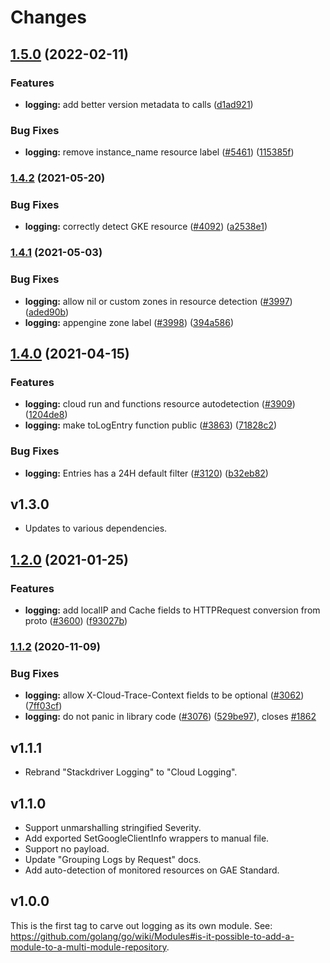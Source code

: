 # Changes

## [1.5.0](https://github.com/googleapis/google-cloud-go/compare/logging/v1.4.2...logging/v1.5.0) (2022-02-11)


### Features

* **logging:** add better version metadata to calls ([d1ad921](https://github.com/googleapis/google-cloud-go/commit/d1ad921d0322e7ce728ca9d255a3cf0437d26add))


### Bug Fixes

* **logging:** remove instance_name resource label ([#5461](https://github.com/googleapis/google-cloud-go/issues/5461)) ([115385f](https://github.com/googleapis/google-cloud-go/commit/115385f066ee54cf35a093749bc2673a17b3fa08))

### [1.4.2](https://www.github.com/googleapis/google-cloud-go/compare/logging/v1.4.1...logging/v1.4.2) (2021-05-20)


### Bug Fixes

* **logging:** correctly detect GKE resource ([#4092](https://www.github.com/googleapis/google-cloud-go/issues/4092)) ([a2538e1](https://www.github.com/googleapis/google-cloud-go/commit/a2538e16123c21da62036b56df8c104360f1c2d6))

### [1.4.1](https://www.github.com/googleapis/google-cloud-go/compare/logging/v1.4.0...logging/v1.4.1) (2021-05-03)


### Bug Fixes

* **logging:** allow nil or custom zones in resource detection ([#3997](https://www.github.com/googleapis/google-cloud-go/issues/3997)) ([aded90b](https://www.github.com/googleapis/google-cloud-go/commit/aded90b92de3fa3bed079af1aa4879d00572e8ae))
* **logging:** appengine zone label ([#3998](https://www.github.com/googleapis/google-cloud-go/issues/3998)) ([394a586](https://www.github.com/googleapis/google-cloud-go/commit/394a586bac04953e92a6496a7ca3b61bd64155ab))

## [1.4.0](https://www.github.com/googleapis/google-cloud-go/compare/logging/v1.2.0...logging/v1.4.0) (2021-04-15)


### Features

* **logging:** cloud run and functions resource autodetection ([#3909](https://www.github.com/googleapis/google-cloud-go/issues/3909)) ([1204de8](https://www.github.com/googleapis/google-cloud-go/commit/1204de85e58334bf93fecdcb0ab8b581449c2745))
* **logging:** make toLogEntry function public ([#3863](https://www.github.com/googleapis/google-cloud-go/issues/3863)) ([71828c2](https://www.github.com/googleapis/google-cloud-go/commit/71828c28d424c34da6d0392651739a364cd57e79))


### Bug Fixes

* **logging:** Entries has a 24H default filter ([#3120](https://www.github.com/googleapis/google-cloud-go/issues/3120)) ([b32eb82](https://www.github.com/googleapis/google-cloud-go/commit/b32eb822d17838bde91c610a5a9d392d325a592d))

## v1.3.0

- Updates to various dependencies.

## [1.2.0](https://www.github.com/googleapis/google-cloud-go/compare/logging/v1.1.2...v1.2.0) (2021-01-25)


### Features

* **logging:** add localIP and Cache fields to HTTPRequest conversion from proto ([#3600](https://www.github.com/googleapis/google-cloud-go/issues/3600)) ([f93027b](https://www.github.com/googleapis/google-cloud-go/commit/f93027b47735e7c181989666e0826bea57ec51e1))

### [1.1.2](https://www.github.com/googleapis/google-cloud-go/compare/logging/v1.1.1...v1.1.2) (2020-11-09)


### Bug Fixes

* **logging:** allow X-Cloud-Trace-Context fields to be optional ([#3062](https://www.github.com/googleapis/google-cloud-go/issues/3062)) ([7ff03cf](https://www.github.com/googleapis/google-cloud-go/commit/7ff03cf9a544e753de5b034e18339ecf517d2193))
* **logging:** do not panic in library code ([#3076](https://www.github.com/googleapis/google-cloud-go/issues/3076)) ([529be97](https://www.github.com/googleapis/google-cloud-go/commit/529be977f766443f49cb8914e17ba07c93841e84)), closes [#1862](https://www.github.com/googleapis/google-cloud-go/issues/1862)

## v1.1.1

- Rebrand "Stackdriver Logging" to "Cloud Logging".

## v1.1.0

- Support unmarshalling stringified Severity.
- Add exported SetGoogleClientInfo wrappers to manual file.
- Support no payload.
- Update "Grouping Logs by Request" docs.
- Add auto-detection of monitored resources on GAE Standard.

## v1.0.0

This is the first tag to carve out logging as its own module. See:
https://github.com/golang/go/wiki/Modules#is-it-possible-to-add-a-module-to-a-multi-module-repository.
